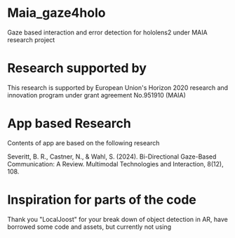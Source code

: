 # Maia_gaze4holo
Gaze based interaction and error detection for hololens2 under MAIA research project

# Research supported by
This research is supported by European Union's Horizon 2020 research and innovation program under grant agreement No.951910 (MAIA)

# App based Research
Contents of app are based on the following research

Severitt, B. R., Castner, N., & Wahl, S. (2024). Bi-Directional Gaze-Based Communication: A Review. Multimodal Technologies and Interaction, 8(12), 108.


# Inspiration for parts of the code
Thank you "LocalJoost" for your break down of object detection in AR, have borrowed some code and assets, but currently not using
